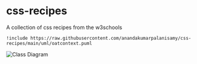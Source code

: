 # css-recipes
A collection of css recipes from the w3schools

```plantuml
!include https://raw.githubusercontent.com/anandakumarpalanisamy/css-recipes/main/uml/oatcontext.puml
```

![Class Diagram](http://www.plantuml.com/plantuml/proxy?src=https://raw.githubusercontent.com/anandakumarpalanisamy/css-recipes/main/uml/oatcontext2.puml)


